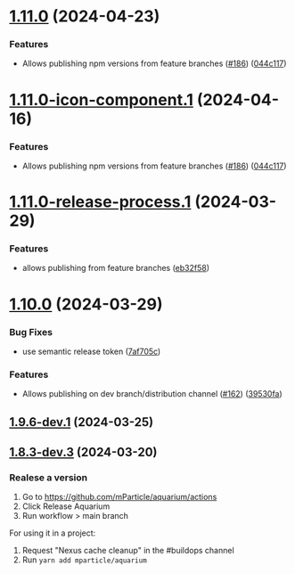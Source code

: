 # [1.11.0](https://github.com/mParticle/aquarium/compare/v1.10.0...v1.11.0) (2024-04-23)


### Features

* Allows publishing npm versions from feature branches ([#186](https://github.com/mParticle/aquarium/issues/186)) ([044c117](https://github.com/mParticle/aquarium/commit/044c1171192865c82dab37ab87981dc27648713d))

# [1.11.0-icon-component.1](https://github.com/mParticle/aquarium/compare/v1.10.0...v1.11.0-icon-component.1) (2024-04-16)


### Features

* Allows publishing npm versions from feature branches ([#186](https://github.com/mParticle/aquarium/issues/186)) ([044c117](https://github.com/mParticle/aquarium/commit/044c1171192865c82dab37ab87981dc27648713d))

# [1.11.0-release-process.1](https://github.com/mParticle/aquarium/compare/v1.10.0...v1.11.0-release-process.1) (2024-03-29)


### Features

* allows publishing from feature branches ([eb32f58](https://github.com/mParticle/aquarium/commit/eb32f58e8b616c27c51a081e56e4e8f8d751a171))

# [1.10.0](https://github.com/mParticle/aquarium/compare/v1.9.5...v1.10.0) (2024-03-29)

### Bug Fixes

- use semantic release token ([7af705c](https://github.com/mParticle/aquarium/commit/7af705c8d6f01364d30d7ff64f516b7f4b5f86e7))

### Features

- Allows publishing on dev branch/distribution channel ([#162](https://github.com/mParticle/aquarium/issues/162)) ([39530fa](https://github.com/mParticle/aquarium/commit/39530fad9b6c95750355fe776e636ba3be6c3d38))

## [1.9.6-dev.1](https://github.com/mParticle/aquarium/compare/v1.9.5...v1.9.6-dev.1) (2024-03-25)

## [1.8.3-dev.3](https://github.com/mParticle/aquarium/compare/v1.8.3-dev.2...v1.8.3-dev.3) (2024-03-20)

### Realese a version

1. Go to https://github.com/mParticle/aquarium/actions
2. Click Release Aquarium
3. Run workflow > main branch

For using it in a project:

1. Request "Nexus cache cleanup" in the #buildops channel
2. Run `yarn add mparticle/aquarium`